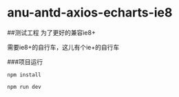 # anu-antd-axios-echarts-ie8
##测试工程 为了更好的兼容ie8+

需要ie8+的自行车，这儿有个ie+的自行车

###项目运行

``` npm install ```

``` npm run dev ```
